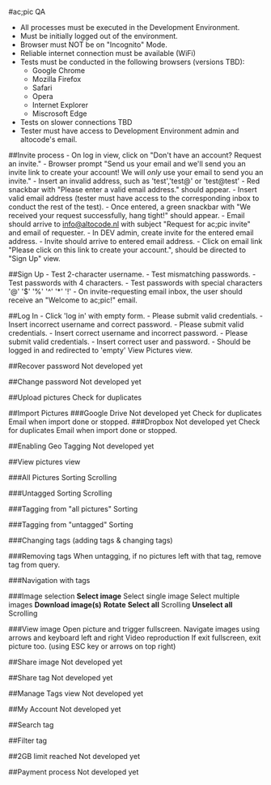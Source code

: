 #ac;pic QA

- All processes must be executed in the Development Environment.
- Must be initially logged out of the environment.
- Browser must NOT be on "Incognito" Mode.
- Reliable internet connection must be available (WiFi)
- Tests must be conducted in the following browsers (versions TBD):
	- Google Chrome
	- Mozilla Firefox
	- Safari
	- Opera
	- Internet Explorer
	- Miscrosoft Edge
- Tests on slower connections TBD
- Tester must have access to Development Environment admin and altocode's email. 


##Invite process
	- On log in view, click on "Don't have an account? Request an invite."
	- Browser prompt "Send us your email and we'll send you an invite link to create your account! We will *only* use your email to send you an invite."
	- Insert an invalid address, such as 'test','test@' or 'test@test'
		- Red snackbar with "Please enter a valid email address." should appear. 
	- Insert valid email address (tester must have access to the corresponding inbox to conduct the rest of the test).
	- Once entered, a green snackbar with "We received your request successfully, hang tight!" should appear.
	- Email should arrive to info@altocode.nl with subject "Request for ac;pic invite" and email of requester.
	- In DEV admin, create invite for the entered email address. 
	- Invite should arrive to entered email address. 
	- Click on email link "Please click on this link to create your account.", should be directed to "Sign Up" view. 

##Sign Up
	- Test 2-character username.
	- Test mismatching passwords.
	- Test passwords with 4 characters. 
	- Test passwords with special characters '@' '$' '%' '^' '*' '!'
	- On invite-requesting email inbox, the user should receive an "Welcome to ac;pic!" email.  

##Log In
	- Click 'log in' with empty form. 
		- Please submit valid credentials.
	- Insert incorrect username and correct password. 
		- Please submit valid credentials.
	- Insert correct username and incorrect password.
		- Please submit valid credentials.
	- Insert correct user and password. 
	- Should be logged in and redirected to 'empty' View Pictures view. 	

##Recover password
Not developed yet

##Change password
Not developed yet

##Upload pictures
Check for duplicates

##Import Pictures
###Google Drive
Not developed yet
	Check for duplicates
	Email when import done or stopped.
###Dropbox
Not developed yet
	Check for duplicates
	Email when import done or stopped.

##Enabling Geo Tagging
Not developed yet

##View pictures view

###All Pictures
Sorting
Scrolling
 
###Untagged
Sorting
Scrolling

###Tagging from "all pictures"
Sorting

###Tagging from "untagged"
Sorting

###Changing tags (adding tags & changing tags)

###Removing tags
When untagging, if no pictures left with that tag, remove tag from query.

###Navigation with tags

###Image selection
**Select image**
Select single image
Select multiple images
**Download image(s)**
**Rotate**
**Select all**
Scrolling
**Unselect all**
Scrolling

###View image
Open picture and trigger fullscreen.
Navigate images using arrows and keyboard left and right
Video reproduction 
If exit fullscreen, exit picture too. (using ESC key or arrows on top right)

##Share image
Not developed yet

##Share tag
Not developed yet

##Manage Tags view
Not developed yet

##My Account
Not developed yet

##Search tag

##Filter tag

##2GB limit reached
Not developed yet

##Payment process
Not developed yet


